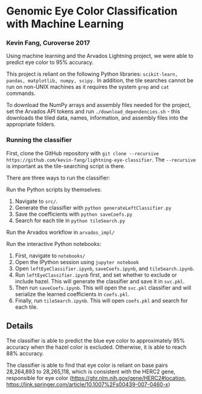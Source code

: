 # Genomic Eye Color Classification with Machine Learning
### Kevin Fang, Curoverse 2017

Using machine learning and the Arvados Lightning project, we were able to predict eye color to 95% accuracy.

This project is reliant on the following Python libraries: `scikit-learn, pandas, matplotlib, numpy, scipy.` In addition, the tile searches cannot be run on non-UNIX machines as it requires the system `grep` and `cat` commands.

To download the NumPy arrays and assembly files needed for the project, set the Arvados API tokens and run `./download_dependencies.sh` - this downloads the tiled data, names, information, and assembly files into the appropriate folders.

### Running the classifier

First, clone the GitHub repository with `git clone --recursive https://github.com/kevin-fang/lightning-eye-classifier`. The `--recursive` is important as the tile-searching script is there.

There are three ways to run the classifier:

Run the Python scripts by themselves:
1. Navigate to `src/`.
2. Generate the classifier with `python generateLeftClassifier.py`
3. Save the coefficients with `python saveCoefs.py`
4. Search for each tile in `python tileSearch.py`

Run the Arvados workflow in `arvados_impl/`

Run the interactive Python notebooks:  
1. First, navigate to `notebooks/`
2. Open the IPython session using `jupyter notebook`  
3. Open `leftEyeClassifier.ipynb`, `saveCoefs.ipynb`, and `tileSearch.ipynb`.  
4. Run `leftEyeClassifier.ipynb` first, and set whether to exclude or include hazel. This will generate the classifier and save it in  `svc.pkl`.  
5. Then run `saveCoefs.ipynb`. This will open the `svc.pkl` classifier and will serialize the learned coefficients in `coefs.pkl`.  
6. Finally, run `tileSearch.ipynb`. This will open `coefs.pkl` and search for each tile.  

## Details
The classifier is able to predict the blue eye color to approximately 95% accuracy when the hazel color is excluded. Otherwise, it is able to reach 88% accuracy. 

The classifier is able to find that eye color is reliant on base pairs 28,264,893 to 28,265,118, which is consistent with the HERC2 gene, responsible for eye color (https://ghr.nlm.nih.gov/gene/HERC2#location, https://link.springer.com/article/10.1007%2Fs00439-007-0460-x)
